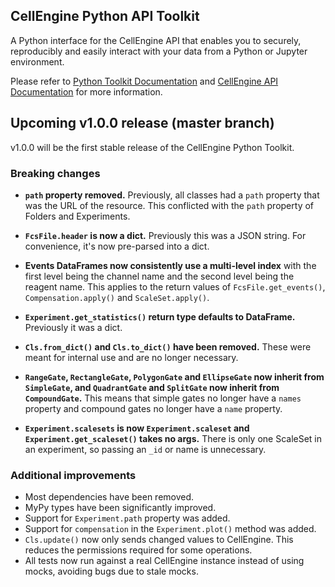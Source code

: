 CellEngine Python API Toolkit
-----

A Python interface for the CellEngine API that enables you to securely,
reproducibly and easily interact with your data from a Python or Jupyter
environment.

Please refer to [Python Toolkit Documentation](https://primitybio.github.io/cellengine-python-toolkit/)
and [CellEngine API Documentation](https://docs.cellengine.com/api/) for more information.

## Upcoming v1.0.0 release (master branch)

v1.0.0 will be the first stable release of the CellEngine Python Toolkit.

### Breaking changes

* **`path` property removed.** Previously, all classes had a `path` property
  that was the URL of the resource. This conflicted with the `path` property of
  Folders and Experiments.

* **`FcsFile.header` is now a dict.** Previously this was a JSON string. For
  convenience, it's now pre-parsed into a dict.

* **Events DataFrames now consistently use a multi-level index** with the first
  level being the channel name and the second level being the reagent name. This
  applies to the return values of `FcsFile.get_events()`, `Compensation.apply()`
  and `ScaleSet.apply()`.

* **`Experiment.get_statistics()` return type defaults to DataFrame.**
  Previously it was a dict.

* **`Cls.from_dict()` and `Cls.to_dict()` have been removed.** These were meant
  for internal use and are no longer necessary.

* **`RangeGate`, `RectangleGate`, `PolygonGate` and `EllipseGate` now inherit
  from `SimpleGate`, and `QuadrantGate` and `SplitGate` now inherit from
  `CompoundGate`.** This means that simple gates no longer have a `names`
  property and compound gates no longer have a `name` property.

* **`Experiment.scalesets` is now `Experiment.scaleset` and
  `Experiment.get_scaleset()` takes no args.** There is only one ScaleSet in an
  experiment, so passing an `_id` or name is unnecessary.

### Additional improvements

* Most dependencies have been removed.
* MyPy types have been significantly improved.
* Support for `Experiment.path` property was added.
* Support for `compensation` in the `Experiment.plot()` method was added.
* `Cls.update()` now only sends changed values to CellEngine. This reduces the
  permissions required for some operations.
* All tests now run against a real CellEngine instance instead of using mocks,
  avoiding bugs due to stale mocks.
